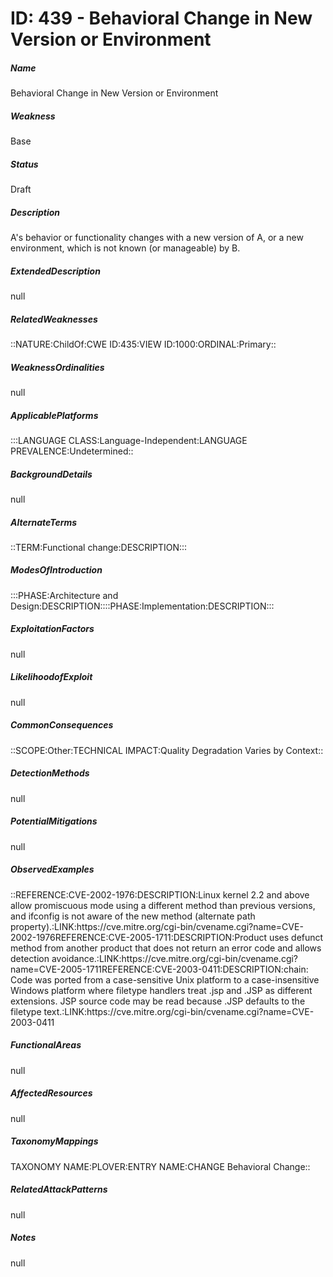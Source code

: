 # ID: 439 - Behavioral Change in New Version or Environment
<h5>Name</h5>Behavioral Change in New Version or Environment
<h5>Weakness</h5>Base
<h5>Status</h5>Draft
<h5>Description</h5>A's behavior or functionality changes with a new version of A, or a new environment, which is not known (or manageable) by B.
<h5>ExtendedDescription</h5>null
<h5>RelatedWeaknesses</h5>::NATURE:ChildOf:CWE ID:435:VIEW ID:1000:ORDINAL:Primary::
<h5>WeaknessOrdinalities</h5>null
<h5>ApplicablePlatforms</h5>:::LANGUAGE CLASS:Language-Independent:LANGUAGE PREVALENCE:Undetermined::
<h5>BackgroundDetails</h5>null
<h5>AlternateTerms</h5>::TERM:Functional change:DESCRIPTION:::
<h5>ModesOfIntroduction</h5>:::PHASE:Architecture and Design:DESCRIPTION::::PHASE:Implementation:DESCRIPTION:::
<h5>ExploitationFactors</h5>null
<h5>LikelihoodofExploit</h5>null
<h5>CommonConsequences</h5>::SCOPE:Other:TECHNICAL IMPACT:Quality Degradation Varies by Context::
<h5>DetectionMethods</h5>null
<h5>PotentialMitigations</h5>null
<h5>ObservedExamples</h5>::REFERENCE:CVE-2002-1976:DESCRIPTION:Linux kernel 2.2 and above allow promiscuous mode using a different method than previous versions, and ifconfig is not aware of the new method (alternate path property).:LINK:https://cve.mitre.org/cgi-bin/cvename.cgi?name=CVE-2002-1976REFERENCE:CVE-2005-1711:DESCRIPTION:Product uses defunct method from another product that does not return an error code and allows detection avoidance.:LINK:https://cve.mitre.org/cgi-bin/cvename.cgi?name=CVE-2005-1711REFERENCE:CVE-2003-0411:DESCRIPTION:chain: Code was ported from a case-sensitive Unix platform to a case-insensitive Windows platform where filetype handlers treat .jsp and .JSP as different extensions. JSP source code may be read because .JSP defaults to the filetype text.:LINK:https://cve.mitre.org/cgi-bin/cvename.cgi?name=CVE-2003-0411
<h5>FunctionalAreas</h5>null
<h5>AffectedResources</h5>null
<h5>TaxonomyMappings</h5>TAXONOMY NAME:PLOVER:ENTRY NAME:CHANGE Behavioral Change::
<h5>RelatedAttackPatterns</h5>null
<h5>Notes</h5>null

